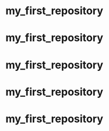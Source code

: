 # my_first_repository
# my_first_repository
# my_first_repository
# my_first_repository
# my_first_repository
